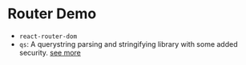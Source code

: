 # Router Demo
- `react-router-dom`
- `qs`: A querystring parsing and stringifying library with some added security. [see more](https://www.npmjs.com/package/qs)
